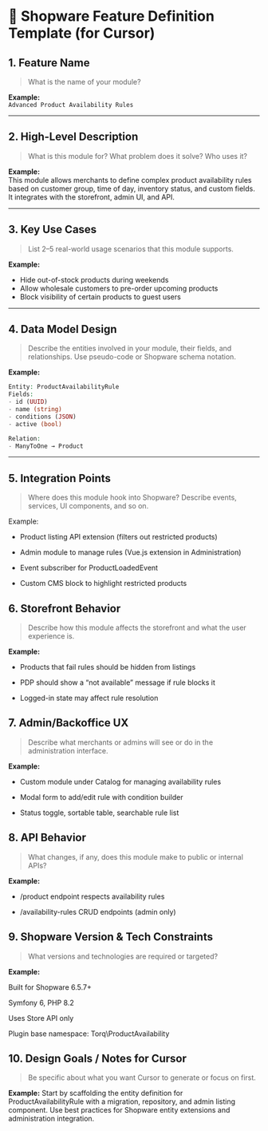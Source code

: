 # 🧱 Shopware Feature Definition Template (for Cursor)

## 1. Feature Name
> What is the name of your module?

**Example:**  
`Advanced Product Availability Rules`

---

## 2. High-Level Description
> What is this module for? What problem does it solve? Who uses it?

**Example:**  
This module allows merchants to define complex product availability rules based on customer group, time of day, inventory status, and custom fields. It integrates with the storefront, admin UI, and API.

---

## 3. Key Use Cases
> List 2–5 real-world usage scenarios that this module supports.

**Example:**
- Hide out-of-stock products during weekends
- Allow wholesale customers to pre-order upcoming products
- Block visibility of certain products to guest users

---

## 4. Data Model Design
> Describe the entities involved in your module, their fields, and relationships. Use pseudo-code or Shopware schema notation.

**Example:**
```php
Entity: ProductAvailabilityRule
Fields:
- id (UUID)
- name (string)
- conditions (JSON)
- active (bool)

Relation:
- ManyToOne → Product
```
--- 

## 5. Integration Points
> Where does this module hook into Shopware? Describe events, services, UI components, and so on.

Example:

- Product listing API extension (filters out restricted products)

- Admin module to manage rules (Vue.js extension in Administration)

- Event subscriber for ProductLoadedEvent

- Custom CMS block to highlight restricted products

## 6. Storefront Behavior
> Describe how this module affects the storefront and what the user experience is.

**Example:**

- Products that fail rules should be hidden from listings

- PDP should show a “not available” message if rule blocks it

- Logged-in state may affect rule resolution


## 7. Admin/Backoffice UX
> Describe what merchants or admins will see or do in the administration interface.

**Example:**

- Custom module under Catalog for managing availability rules

- Modal form to add/edit rule with condition builder

- Status toggle, sortable table, searchable rule list


## 8. API Behavior
> What changes, if any, does this module make to public or internal APIs?

**Example:**

- /product endpoint respects availability rules

- /availability-rules CRUD endpoints (admin only)

## 9. Shopware Version & Tech Constraints
> What versions and technologies are required or targeted?

**Example:**

Built for Shopware 6.5.7+

Symfony 6, PHP 8.2

Uses Store API only

Plugin base namespace: Torq\ProductAvailability


## 10. Design Goals / Notes for Cursor
> Be specific about what you want Cursor to generate or focus on first.

**Example:**
Start by scaffolding the entity definition for ProductAvailabilityRule with a migration, repository, and admin listing component. Use best practices for Shopware entity extensions and administration integration.